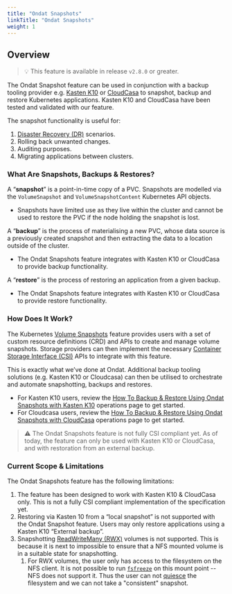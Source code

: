 ```yaml
---
title: "Ondat Snapshots"
linkTitle: "Ondat Snapshots"
weight: 1
---
```


## Overview

> 💡 This feature is available in release `v2.8.0` or greater.

The Ondat Snapshot feature can be used in conjunction with a backup tooling provider e.g. [Kasten K10](https://www.kasten.io/product/) or [CloudCasa](https://cloudcasa.io/) to snapshot, backup and restore Kubernetes applications.
Kasten K10 and CloudCasa have been tested and validated with our feature.

The snapshot functionality is useful for:

1. [Disaster Recovery (DR)](https://en.wikipedia.org/wiki/Disaster_recovery) scenarios.
1. Rolling back unwanted changes.
1. Auditing purposes.
1. Migrating applications between clusters.

### What Are Snapshots, Backups & Restores?

A “**snapshot**” is a point-in-time copy of a PVC. Snapshots are modelled via the `VolumeSnapshot` and `VolumeSnapshotContent` Kubernetes API objects.

- Snapshots have limited use as they live within the cluster and cannot be used to restore the PVC if the node holding the snapshot is lost.

A “**backup**” is the process of materialising a new PVC, whose data source is a previously created snapshot and then extracting the data to a location outside of the cluster.

- The Ondat Snapshots feature integrates with Kasten K10 or CloudCasa to provide backup functionality.

A “**restore**” is the process of restoring an application from a given backup.

- The Ondat Snapshots feature integrates with Kasten K10 or CloudCasa to provide restore functionality.

### How Does It Work?

The Kubernetes [Volume Snapshots](https://kubernetes.io/docs/concepts/storage/volume-snapshots/) feature provides users with a set of custom resource definitions (CRD) and APIs to create and manage volume snapshots. Storage providers can then implement the necessary [Container Storage Interface (CSI)](https://kubernetes.io/blog/2019/01/15/container-storage-interface-ga/) APIs to integrate with this feature.

This is exactly what we’ve done at Ondat. Additional backup tooling solutions (e.g. Kasten K10 or Cloudcasa) can then be utilised to orchestrate and automate snapshotting, backups and restores.
 - For Kasten K10 users, review the [How To Backup & Restore Using Ondat Snapshots with Kasten K10](/docs/operations/backups-and-restores-with-kastenk10/) operations page to get started.
 - For Cloudcasa users, review the [How To Backup & Restore Using Ondat Snapshots with CloudCasa](/docs/operations/backups-and-restores-with-ondat-snapshots-and-cloudcasa/) operations page to get started.

> ⚠️ The Ondat Snapshots feature is not fully CSI compliant yet. As of today, the feature can only be used with Kasten K10 or CloudCasa, and with restoration from an external backup.

### Current Scope & Limitations

The Ondat Snapshots feature has the following limitations:

1. The feature has been designed to work with Kasten K10 & CloudCasa only. This is not a fully CSI compliant implementation of the specification yet.
1. Restoring via Kasten 10 from a “local snapshot” is not supported with the Ondat Snapshot feature. Users may only restore applications using a Kasten K10
“External backup”.
1. Snapshotting [ReadWriteMany (RWX)](https://kubernetes.io/docs/concepts/storage/persistent-volumes/#access-modes) volumes is not supported. This is because it is next to impossible to ensure that a NFS mounted volume is in a suitable state for snapshotting.
    1. For RWX volumes, the user only has access to the filesystem on the NFS client. It is not possible to run [`fsfreeze`](https://man7.org/linux/man-pages/man8/fsfreeze.8.html) on this mount point -- NFS does not support it. Thus the user can not [quiesce](https://en.wikipedia.org/wiki/Quiesce) the filesystem and we can not take a "consistent" snapshot.
